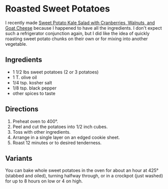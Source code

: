 # Roasted Sweet Potatoes

I recently made [Sweet Potato Kale Salad with Cranberries, Walnuts, and Goat Cheese](https://www.queenofmykitchen.com/sweet-potato-kale-salad-with-cranberries-walnuts-and-goat-cheese/) because I happened to have all the ingredients.  I don't expect such a refrigerator conjunction again, but I did like the idea of quickly roasting sweet potato chunks on their own or for mixing into another vegetable.

## Ingredients

* 1 1/2 lbs sweet potatoes (2 or 3 potatoes)
* 1 T. olive oil
* 1/4 tsp. kosher salt
* 1/8 tsp. black pepper
* other spices to taste

## Directions

1. Preheat oven to 400°.
2. Peel and cut the potatoes into 1/2 inch cubes.
3. Toss with other ingredients.
4. Arrange in a single layer on an edged cookie sheet.
5. Roast 12 minutes or to desired tenderness.

## Variants

You can bake whole sweet potatoes in the oven for about an hour at 425° (stabbed and oiled), turning halfway through, or in a crockpot (just washed) for up to 8 hours on low or 4 on high.
